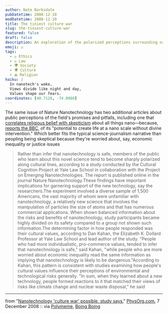 ```yaml
---
author: Nate Barksdale
pubDatetime: 2008-12-10
modDatetime: 2008-12-10
title: The tiniest culture war
slug: the-tiniest-culture-war
featured: false
draft: false
description: An exploration of the polarized perceptions surrounding nanotechnology and its societal implications.
emoji: ⚖️
tags:
  - ⚖️ Ethics
  - ⚖️ Law
  - 🌍 Society
  - 🌍 Culture
  - ⛪ Religion
haiku: |
  In nanotech's wake,  
  Views divide like night and day,  
  Values shape our fears.
coordinates: [40.7128, -74.0060]
---
```


The same issue of Nature Nanotechnology has two additional articles about public perceptions of the field's promises and pitfalls, including one that [correlates religious belief with skepticism](http://www.nature.com/nnano/journal/vaop/ncurrent/abs/nnano.2008.361.html) about all things nano—because, [reports the BBC](http://news.bbc.co.uk/2/hi/science/nature/7767192.stm), of its "potential to create life at a nano scale without divine intervention." Which better fits the typical science-journalism narrative than peopling being skeptical because they're worried about, say, economic inequality or justice issues

> Rather than infer that nanotechnology is safe, members of the public who learn about this novel science tend to become sharply polarized along cultural lines, according to a study conducted by the Cultural Cognition Project at Yale Law School in collaboration with the Project on Emerging Nanotechnologies. The report is published online in the journal Nature Nanotechnology.These findings have important implications for garnering support of the new technology, say the researchers.The experiment involved a diverse sample of 1,500 Americans, the vast majority of whom were unfamiliar with nanotechnology, a relatively new science that involves the manipulation of particles the size of atoms and that has numerous commercial applications. When shown balanced information about the risks and benefits of nanotechnology, study participants became highly divided on its safety compared to a group not shown such information.The determining factor in how people responded was their cultural values, according to Dan Kahan, the Elizabeth K. Dollard Professor at Yale Law School and lead author of the study. "People who had more individualistic, pro-commerce values, tended to infer that nanotechnology is safe," said Kahan, "while people who are more worried about economic inequality read the same information as implying that nanotechnology is likely to be dangerous."According to Kahan, this pattern is consistent with studies examining how people's cultural values influence their perceptions of environmental and technological risks generally. "In sum, when they learned about a new technology, people formed reactions to it that matched their views of risks like climate change and nuclear waste disposal," he said

---

from "[Nanotechnology 'culture war' possible, study says](http://web.archive.org/web/20090216050702/http://www.physorg.com:80/news147884089.html)," [PhysOrg.com](http://web.archive.org/web/20090216050702/http://www.physorg.com:80/news147884089.html), 7 December 2008 :: via [Polymeme](https://www.google.com/search?q=%22Polymeme%22%20polymeme.com), [Boing Boing](http://web.archive.org/web/20240614211014/https://boingboing.net/2008/12/09/religion-and-nanotec.html)
